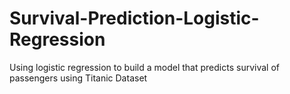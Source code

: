 # Survival-Prediction-Logistic-Regression
Using logistic regression to build a model that predicts survival of passengers using Titanic Dataset
